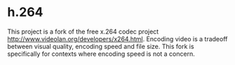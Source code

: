 # h.264
This project is a fork of the free x.264 codec project http://www.videolan.org/developers/x264.html. Encoding video is a tradeoff between visual quality, encoding speed and file size. This fork is specifically for contexts where encoding speed is not a concern.
